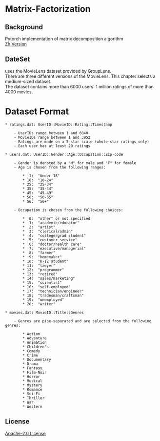 # Matrix-Factorization

## Background  
  Pytorch implementation of matrix decomposition algorithm  
  [Zh Version](README.md)

## DateSet 
  uses the MovieLens dataset provided by GroupLens.  
  There are three different versions of the MovieLens. This chapter selects a medium-sized dataset.  
  The dataset contains more than 6000 users' 1 million ratings of more than 4000 movies.  
 
# Dataset Format  
	* ratings.dat: UserID::MovieID::Rating::Timestamp  
	
		- UserIDs range between 1 and 6040 
		- MovieIDs range between 1 and 3952
		- Ratings are made on a 5-star scale (whole-star ratings only)
		- Each user has at least 20 ratings

	* users.dat: UserID::Gender::Age::Occupation::Zip-code
	
		- Gender is denoted by a "M" for male and "F" for female
		- Age is chosen from the following ranges:
		
			*  1:  "Under 18"
			* 18:  "18-24"
			* 25:  "25-34"
			* 35:  "35-44"
			* 45:  "45-49"
			* 50:  "50-55"
			* 56:  "56+"
			
		- Occupation is chosen from the following choices:

			*  0:  "other" or not specified
			*  1:  "academic/educator"
			*  2:  "artist"
			*  3:  "clerical/admin"
			*  4:  "college/grad student"
			*  5:  "customer service"
			*  6:  "doctor/health care"
			*  7:  "executive/managerial"
			*  8:  "farmer"
			*  9:  "homemaker"
			* 10:  "K-12 student"
			* 11:  "lawyer"
			* 12:  "programmer"
			* 13:  "retired"
			* 14:  "sales/marketing"
			* 15:  "scientist"
			* 16:  "self-employed"
			* 17:  "technician/engineer"
			* 18:  "tradesman/craftsman"
			* 19:  "unemployed"
			* 20:  "writer"
	
	* movies.dat: MovieID::Title::Genres  
	
		- Genres are pipe-separated and are selected from the following genres:

			* Action
			* Adventure
			* Animation
			* Children's
			* Comedy
			* Crime
			* Documentary
			* Drama
			* Fantasy
			* Film-Noir
			* Horror
			* Musical
			* Mystery
			* Romance
			* Sci-Fi
			* Thriller
			* War
			* Western
  
## License
  [Apache-2.0 License](LICENSE)

